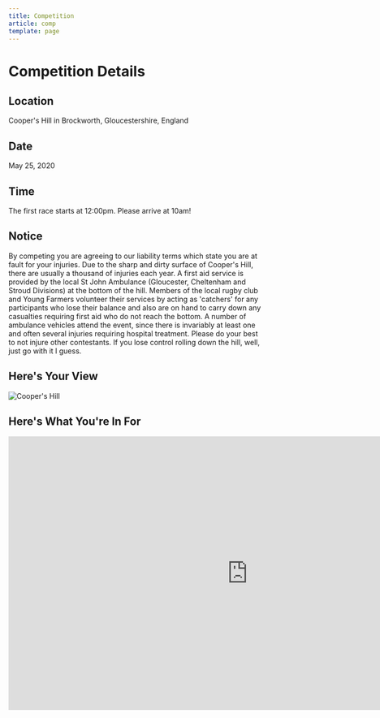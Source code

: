 ```yaml
---
title: Competition
article: comp
template: page
---
```


# Competition Details
## Location
Cooper's Hill in Brockworth, Gloucestershire, England
## Date
May 25, 2020
## Time 
The first race starts at 12:00pm. Please arrive at 10am!
## Notice
By competing you are agreeing to our liability terms which state you are at fault for your injuries. Due to the sharp and dirty surface of Cooper's Hill, there are usually a thousand of injuries each year. A first aid service is provided by the local St John Ambulance (Gloucester, Cheltenham and Stroud Divisions) at the bottom of the hill. Members of the local rugby club and Young Farmers volunteer their services by acting as 'catchers' for any participants who lose their balance and also are on hand to carry down any casualties requiring first aid who do not reach the bottom. A number of ambulance vehicles attend the event, since there is invariably at least one and often several injuries requiring hospital treatment. Please do your best to not injure other contestants. If you lose control rolling down the hill, well, just go with it I guess. 
## Here's Your View

![Cooper's Hill](ui/images/Coopers_Hill.jpg)

## Here's What You're In For

<iframe width="941" height="539" src="https://www.youtube.com/embed/kq8k_ghBgZ0" frameborder="0" allow="accelerometer; autoplay; encrypted-media; gyroscope; picture-in-picture" allowfullscreen></iframe>